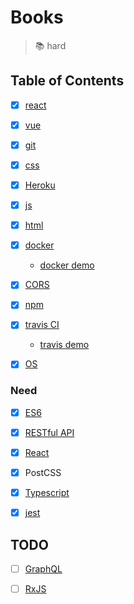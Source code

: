 # Books

> :books: hard

## Table of Contents

- [x] [react](./react/README.md)

- [x] [vue](./vue/README.md)

- [x] [git](./git/README.md)

- [x] [css](./css/README.md)

- [x] [Heroku](./heroku.md)

- [x] [js](./js/README.md)

- [x] [html](./html/README.md)

- [x] [docker](./docker/README.md)

  - [docker demo](https://github.com/xg4/docker-demo)

- [x] [CORS](./CORS/README.md)

- [x] [npm](./npm/README.md)

- [x] [travis CI](https://www.travis-ci.org/)

  - [travis demo](https://github.com/xg4/travis-ci-demo)

- [x] [OS](./OS/README.md)

### Need

- [x] [ES6](http://es6.ruanyifeng.com/)

- [x] [RESTful API](http://www.ruanyifeng.com/blog/2014/05/restful_api)

- [x] [React](https://reactjs.org/)

- [x] PostCSS

- [x] [Typescript](https://www.tslang.cn/)

- [x] [jest](https://github.com/facebook/jest)

## TODO

- [ ] [GraphQL](http://graphql.cn/)

- [ ] [RxJS](https://github.com/ReactiveX/rxjs)
